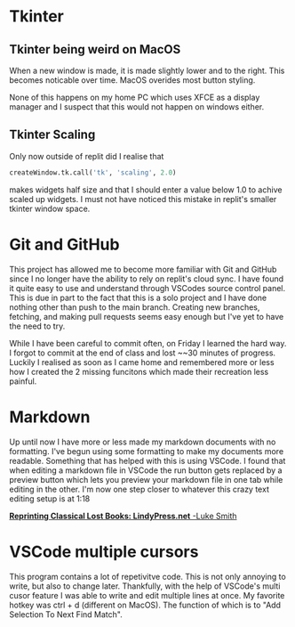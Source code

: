 # Tkinter
## Tkinter being weird on MacOS
When a new window is made, it is made slightly lower and to the right. This becomes noticable over time.
MacOS overides most button styling.

None of this happens on my home PC which uses XFCE as a display manager and I suspect that this would not happen on windows either.

## Tkinter Scaling
Only now outside of replit did I realise that 

```python
createWindow.tk.call('tk', 'scaling', 2.0)
```
 makes widgets half size and that I should enter a value below 1.0 to achive scaled up widgets. I must not have noticed this mistake in replit's smaller tkinter window space.

# Git and GitHub
This project has allowed me to become more familiar with Git and GitHub since I no longer have the ability to rely on replit's cloud sync. I have found it quite easy to use and understand through VSCodes source control panel. This is due in part to the fact that this is a solo project and I have done nothing other than push to the main branch. Creating new branches, fetching, and making pull requests seems easy enough but I've yet to have the need to try. 

While I have been careful to commit often, on Friday I learned the hard way. I forgot to commit at the end of class and lost ~~30 minutes of progress. Luckily I realised as soon as I came home and remembered more or less how I created the 2 missing funcitons which made their recreation less painful.

# Markdown
Up until now I have more or less made my markdown documents with no formatting. I've begun using some formatting to make my documents more readable. Something that has helped with this is using VSCode. I found that when editing a markdown file in VSCode the run button gets replaced by a preview button which lets you preview your markdown file in one tab while editing in the other. I'm now one step closer to whatever this crazy text editing setup is at 1:18

[**Reprinting Classical Lost Books: LindyPress.net** -Luke Smith](https://youtu.be/49ASUFQgWZE)

# VSCode multiple cursors
This program contains a lot of repetivitve code. This is not only annoying to write, but also to change later. Thankfully, with the help of VSCode's multi cusor feature I was able to write and edit multiple lines at once. My favorite hotkey was ctrl + d (different on MacOS). The function of which is to "Add Selection To Next Find Match".